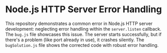 # Node.js HTTP Server Error Handling
This repository demonstrates a common error in Node.js HTTP server development: neglecting error handling within the `server.listen` callback.
The `bug.js` file showcases this issue.  The server starts successfully, but if there's a problem (like port already in use), it crashes silently. 
The `bugSolution.js` file shows the corrected code with robust error handling.